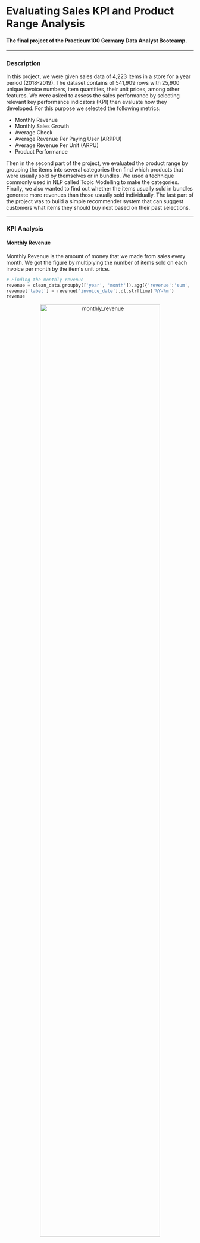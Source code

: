 # Evaluating Sales KPI and Product Range Analysis
#### The final project of the Practicum100 Germany Data Analyst Bootcamp. 
***
### Description
In this project, we were given sales data of 4,223 items in a store for a year period (2018-2019).
The dataset contains of 541,909 rows with 25,900 unique invoice numbers, item quantities, their unit prices, among other 
features. We were asked to assess the sales performance by selecting relevant key performance indicators (KPI) then 
evaluate how they developed. For this purpose we selected the following metrics:
- Monthly Revenue
- Monthly Sales Growth
- Average Check
- Average Revenue Per Paying User (ARPPU)
- Average Revenue Per Unit (ARPU)
- Product Performance

Then in the second part of the project, we evaluated the product range by grouping the items into several categories 
then find which products that were usually sold by themselves or in bundles. We used a technique commonly used in NLP 
called Topic Modelling to make the categories. Finally, we also wanted to find out whether the items usually sold in bundles 
generate more revenues than those usually sold individually. The last part of the project was to build a simple recommender system that can suggest customers what items they should 
buy next based on their past selections.

***
### KPI Analysis
#### Monthly Revenue

Monthly Revenue is the amount of money that we made from sales 
every month. We got the figure by multiplying the number of items 
sold on each invoice per month by the item's unit price.
~~~python
# Finding the monthly revenue
revenue = clean_data.groupby(['year', 'month']).agg({'revenue':'sum', 'invoice_date':'min'}).reset_index()
revenue['label'] = revenue['invoice_date'].dt.strftime('%Y-%m')
revenue
~~~

<p align="center">
<img src="https://github.com/persadha/practicum100_portfolios/blob/main/KPI%20and%20Product%20Range%20Analysis/images/monthly_revenue.png" alt="monthly_revenue" width="80%"/>
</p>

From November 2018 to December 2019 the revenue grew around 3% with the highest groeth in November 2019 
where the sales made $1,483,942 revenue. There were some periods where revenues were underperformed however the biggest 
decline would be on December 2019 with -0.66% loss to $507470 which is a lso the current state of this metric.

#### Percent Growth
Percent Growth shows how much revenue changes every month in percentage compared to the previous month's. 
A positive value means that we earn more income than last month. In a same way, a negative value means 
we lost money. The figure is calculated by the change of revenue each month divided by the previous 
month's income.

~~~python
# Calculating percent growth
revenue['growth'] = revenue['revenue'].pct_change().fillna(0)
revenue['color'] = revenue['growth'].apply(lambda x: 'firebrick' if x < 0 else 'forestgreen')
revenue
~~~

<p align="center">
<img src="https://github.com/persadha/practicum100_portfolios/blob/main/KPI%20and%20Product%20Range%20Analysis/images/percent_growth.png" alt="percent_growth" width="80%"/>
</p>

Despite having an average of 1% growth, the store saw 5.39% as the highest growth in December 2018. Currently the growth is
at -0.66% level.

#### Average check

The average check is the number of invoices in a month divided by the number of paying customers. 
This indicator shows how many transactions per person made in a particular month.
To find the number of invoices in amount, we first group the data by year, month, and invoice_no and 
count only the number of invoices with quantity at least one.

~~~python
# Merging the dataframes
check = pd.merge(invoice, customer, on=['year', 'month','label', 'invoice_date'], how='left')
check.columns = ['year', 'month', 'n_invoice', 'invoice_date', 'label', 'n_customer']

# Calculating the average check
check['check'] = check['n_invoice']/check['n_customer']
check
~~~

<p align="center">
<img src="https://github.com/persadha/practicum100_portfolios/blob/main/KPI%20and%20Product%20Range%20Analysis/images/average_check.png" alt="average_check" width="80%"/>
</p>

The average check for the sales is 2.3 and currently at 2.3. The highest value recorded is on November 2019 with 3.71 

#### ARPPU

Average Revenue Per Paying User (ARPPU) is the metric that shows how much money a single user makes. 
The figure is calculated by dividing the revenue by the number of paying customers per month.

~~~python
arppu = pd.merge(revenue, customer, on=['year', 'month', 'invoice_date', 'label'], how='left')
arppu.columns = ['year', 'month', 'revenue', 'invoice_date', 'label', 'growth', 'color', 'n_customer']
arppu['arppu'] = arppu['revenue']/arppu['n_customer']
arppu
~~~

<p align="center">
<img src="https://github.com/persadha/practicum100_portfolios/blob/main/KPI%20and%20Product%20Range%20Analysis/images/arppu.png" alt="arppu" width="80%"/>
</p>

The average ARPPU is 1115 and the highest ARPPU was found on November 2019 with 1883.

#### ARPU

Average Revenue Per Unit is the amount of money we can expect to receive from selling a single product. 
It is calculated by dividing the monthly revenue by the number of products sold in a month.


~~~python
# Merging the dataframes and calculating the ARPU
arpu = pd.merge(quantity, revenue, on=['year', 'month', 'invoice_date', 'label'], how='left')
arpu['arpu'] = arpu['revenue']/arpu['quantity']
arpu
~~~

<p align="center">
<img src="https://github.com/persadha/practicum100_portfolios/blob/main/KPI%20and%20Product%20Range%20Analysis/images/arpu.png" alt="arpu" width="80%"/>
</p>

The sales generated a relatively stable revenue per unit, which on average is 1.82. There was a 
relatively high figure in December 2018, where the ARPU was 2.21 points.

#### Product Performance
The product performnace is basically showing the number of top n products based on revenue.

~~~python
def show_top(n_highest):
    '''
    Description:
    Display of top n products based on revenue.
    '''
    result = (clean_data
              .groupby(['stock_code', 'description'])
              .sum()['revenue']
              .sort_values(ascending=False)
              .head(n_highest).reset_index()
             )
    fig, ax = plt.subplots(figsize=(10,round(n_highest*0.5)), dpi=75)
    sns.barplot(data=result, y=result.description.map(lambda x: x.title()), x='revenue', color='teal', orient='h')
    
    for row in result.itertuples():
        ax.text(row.revenue+10000,
                row.Index,
                s=round(row.revenue, 2), 
                horizontalalignment='center',
                verticalalignment='bottom')
    plt.title('The Top {} Products Based on Revenue'.format(n_highest), fontdict={'size':16})
    plt.xlabel('Revenue')
    plt.xlim(0, result.revenue.max()+25000)
    plt.ylabel('Item Name')
    plt.show()

# Showing the top 25 products
show_top(25)
~~~

<p align="center">
<img src="https://github.com/persadha/practicum100_portfolios/blob/main/KPI%20and%20Product%20Range%20Analysis/images/product_performance.png" alt="product_performance" width="80%"/>
</p>

The above figures shows the 3, 10, and 25 top products based on the revenue. Among the top performers 
are `Regency Cakestand 3 Tier`, `Paper Craft`, `Little Birdie`, and `White Hanging Heart T-Light Holder`.

Three KPIs show that the most profitable month is November 2019, where it scored the highest 
revenue, check, and ARPPU. After looking deeper into the data, we found that this trend was driven by 
Christmas related items. Customers started to make Christmas decorations for gifts in November and bought 
the supplies at this time of the year. 
This also explains why the revenue in December 2018 dropped. All decorations and gifts supposedly were already handed out and fewer people searched for these supplies.


We presented our finding in a Tableau dashboard which can be accessed [here](https://public.tableau.com/app/profile/widianto.persadha/viz/KPI_16275523309270/Dashboard?publish=yes).


***
## Product Range Analysis
### Finding Items Commonly Sold In Bundles
For this task, we use the fact that there were already keywords in the product's name that indicated 
if an item are sold in group. Those words are `set of`, `box of`, `pack of`, `bundle of`.

```python
# Creating a boolean column to find a row that consist of the keywords
keywords = ['box of', 'set of', 'pack of', 'bundle of']

clean_data['is_bundle'] = (clean_data['description']
                           .apply(lambda x: True if any(w in x for w in keywords) else False))


from collections import Counter
Counter(clean_data.query('is_bundle == True')['description']).most_common(5)
```

<p align="left">
<img src="https://github.com/persadha/practicum100_portfolios/blob/main/KPI%20and%20Product%20Range%20Analysis/images/bundles.png" alt="bundles" width="50%"/>
</p>


### Find Product Categories

The dataset provided us with the item names under the `description` column. There was, however, no other 
columns in the dataset that gave information which category an item belongs to. Consequently, we had to 
consider other methods to help us in grouping the items.

In the Natural Language Processing domain, a technique called Topic Modelling aims to discover the topic 
in a collection of documents, which is in this case quite similar to our objective. The model uses the 
method known as Latent Dirichlet Allocation (LDA), which assumes that a document consists of a collection 
of topics in a certain proportion. And each topic is a collection of keywords in a certain proportion. 
The method groups keywords based on the given suggested number of topics and calculate how much each 
keyword contributes to a particular topic.

We implemented Topic Modelling in this analysis with the help of a library called Gensim. We also used 
In addition, we pyLDAviz for visualizing the categories produced by Gensim. 

~~~python
# Importing Gensim library
import gensim
from gensim import corpora, models
from gensim.utils import simple_preprocess

# Importing pyLDAviz for visualization
import pyLDAvis
import pyLDAvis.gensim_models
~~~

The steps that we took in the analysis were the following:
1. Preprocessed the input text by tokenized the text into a smaller unit, removed the stop words, stemmed, and 
lemmatized the remaining words.
2. Created a Gensim dictionary and a corpus as a main input for the LDA model.
3. Ran the LDA model by giving the model an initial guess of the number of topics, the dictionary, 
and the corpus.
4. Visualized the model output using pyLDAviz.
5. Evaluated the model output by calculating the coherence model.
6. Repeated the modeling part using a different number of topics until we found the best coherence model.

To achieve the expected result we defined a function as follows:

~~~python
def get_corpus(df):
    words = [preprocess(line) for line in df.description]
    id2word = gensim.corpora.Dictionary(words)
    
    # Filter out any tokens that occur less than 10 times and no more that 35% of the corpus size
    id2word.filter_extremes(no_below=10, no_above=0.35)
    
    # Removing any gaps
    id2word.compactify()
    
    # Creating the corpus
    corpus = [id2word.doc2bow(text) for text in words]
    return corpus, id2word, words
~~~

Then feeded the item decriptions from the cleaned dataset as input to `get_corpus`.

~~~python
np.random.seed(0)

# Creating a corpus and dictionary from the input text
corpus, id2word, words = get_corpus(clean_data)
~~~

Finally, we ran the LDA model using the corpus and dictionary id2word from get_corpus. The model requires 
prior knowledge of the number of topics the document might have. As an initial guess, we assumed that 
there were 10 product categories.

~~~python
# Running the LDA model
lda_model =  gensim.models.LdaMulticore(corpus, num_topics=10, id2word = id2word, passes=2, workers=2)

from pprint import pprint

# Visualizing outputs from the model
for idx, topic in lda_model.print_topics(-1):
    pprint('Topic: {} Words: {}'.format(idx, topic))
~~~

The LDA model gives out ten topics with the probability of words that makes up each topic. As an example, 
in Topic 0 the 'light' keyword contributes 11.7% to the topic, 'heart' contributes 9%, 'decor' 8.5%, and 
so on.

<p align="center">
<img src="https://github.com/persadha/practicum100_portfolios/blob/main/KPI%20and%20Product%20Range%20Analysis/images/gensim_output.png" alt="gensim_output" width="80%"/>
</p>

One important thing to note is that the LDA model does not assign any title to the output topics. 
Therefore, we would need to name them manually later.

We used pyLDAviz to visualize the results.

<p align="center">
<img src="https://github.com/persadha/practicum100_portfolios/blob/main/KPI%20and%20Product%20Range%20Analysis/images/pyLDAviz.png" alt="pyLDAviz_img.png" width="80%"/>
</p>

The visualization showed several bubbles and bars charts in the main window. Each bubble represents a 
topic; the larger the bubble, the higher percentage of the words in the corpus is about that topic. 
Blue bars represent the overall frequency of each word in the corpus. Red bars give the estimated number 
of times a given topic generates a given term. For example, there are 40,000 counts of the word 'heart' 
in the corpus, as indicated by the blue bar. Topic 4 generates around 22,000 of them and Topic 2 around 
18,000, as shown by the red bars.

Additionally, the further the bubbles are away from each other, the more different they are.

The model gave us ten bubbles of the same size. Some bubbles intersected with the other, indicating that 
there are keywords found in more than one bubble.

To evaluate how good our selection of the number of topics is, we use a coherence model metric that came 
with the Gensim library.

```python
from gensim.models import CoherenceModel
```

<p align="left">
<img src="https://github.com/persadha/practicum100_portfolios/blob/main/KPI%20and%20Product%20Range%20Analysis/images/coherence_score.png" alt="coherence_score.png" width="50%"/>
</p>

Our selection of 10 topics gave us around 58% coherence. To find the best number of categories, we 
can repeat the modeling process with different value for number of topic and checked the resulting
coherence value. In this case we started with the initial 2 topics then repeated the process until
40 topics.

```python
np.random.seed(0)

def compute_coherence_values(dictionary, corpus, texts, limit, start=2, step=3):
    """
    Description:
    Compute c_v coherence for various number of topics

    Inputs:
    dictionary : Gensim dictionary
    corpus : Gensim corpus
    texts : List of input texts
    limit : Max num of topics

    Ouputs:
    model_list : List of LDA topic models
    coherence_values : Coherence values corresponding to the LDA model with respective number of topics
    """
    coherence_values = []
    model_list = []
    for num_topics in range(start, limit, step):
        model = gensim.models.LdaMulticore(corpus=corpus, num_topics=num_topics, id2word=id2word)
        model_list.append(model)
        coherencemodel = CoherenceModel(model=model, texts=texts, dictionary=dictionary, coherence='c_v')
        coherence_values.append(coherencemodel.get_coherence())

    return model_list, coherence_values

model_list, coherence_values = compute_coherence_values(dictionary=id2word, corpus=corpus, texts=words, start=2, limit=40, step=4)
```

Plotting the coherence values,

<p align="center">
<img src="https://github.com/persadha/practicum100_portfolios/blob/main/KPI%20and%20Product%20Range%20Analysis/images/coherence_plot.png" alt="coherence_plot.png" width="80%"/>
</p>

<p align="left">
<img src="https://github.com/persadha/practicum100_portfolios/blob/main/KPI%20and%20Product%20Range%20Analysis/images/coherence_highest.png" alt="coherence_highest.png" width="50%"/>
</p>

Our iterative process suggested that selecting 26 topics give the best coherence score of around 60%. However, 
since this value was not so much different that the one we got initially (58%) we will stick 10 product categories. 
Surely it would help customers a lot by not confusing them with too many product groups.

The final step is to assign the category to each item in the description column. We can use the model and corpus that 
have been trained to assign the groupings.

```python
def topic_prediction(item):
    '''
    Description:
    Find the topic the input text most associated with
    
    Parameters:
    A string type text input
    
    Returns
    The Topic with the highest probability
    '''
    text = preprocess(item)
    corpus = id2word.doc2bow(text)
    output = list(lda_model[corpus])
    topics = sorted(output, key=lambda x: x[1], reverse=True)
    return topics[0][0]

clean_data['category'] = clean_data['description'].apply(topic_prediction)
clean_data
```

<p align="center">
<img src="https://github.com/persadha/practicum100_portfolios/blob/main/KPI%20and%20Product%20Range%20Analysis/images/product_categories.png" alt="product_categories.png" width="90%"/>
</p>

Even though we picked 10 categories for the product range, our selection was far from perfect. 
There were still many ways to improve our model, such as choosing a different hyperparameter, applying the 
TF-IDF method, utilizing the Gensim LDA Mallet model as suggested by some references, or using the output 
categories as target labels and run a supervised machine learning method to the dataset. However, due to 
time restrictions, we kept these options as future recommendations. One caveat of the technique is that 
the model does not assign the naming to the output topics/categories.

## Hypothesis Testing
On the last section we separated the items into two groups, the one that were commonly sold individually
and those who were commonly sold in bundles. Now we would like to know if the two groups generate different 
revenues. Plotting the revenues of both groups after removing the outliers showed us that the 
distributions were skewed. 

<p align="center">
<img src="https://github.com/persadha/practicum100_portfolios/blob/main/KPI%20and%20Product%20Range%20Analysis/images/bundles_distributions.png" alt="bundles_distributions.png" width="90%"/>
</p>


We confirmed this by testing the normalityt using the Shapiro-Wilk Normality Test
with the following hypothesis:

- Null hypothesis,  𝐻_0 : The samples are from the normal (Gaussian) distribution.
- Alternate hypothesis  𝐻_𝐴 : The samples are not from the normal (Gaussian) distribution.

```python
from scipy.stats import shapiro

_, p_value = shapiro(items_group)

alpha = 0.05
if p_value > alpha:
    print('The samples of `item_groups` dataset are from the normal (Gaussian) distribution (fail to reject H_0).')
else:
    print('The samples of `item_groups` dataset are not from the normal (Gaussian) distribution (reject H_0).')

```

The p-values obtained after applying both groups to the function are less than 0.001. Therefore we 
confirmed that both distributions were not Gaussian. Consequently we could not use the Student's t-Test 
for the hypothesis testing since the required assumption normally distributed samples was not satisfied.
We used the non-parametric Mann-Whitney U Test instead and defined the following null and alternate 
hypotheses:

- Null hypothesis,  𝐻_0 : There is no statistically significant difference between the average revenue 
of the bundle dataset and the non_bundle dataset.
- Alternate hypothesis  𝐻_𝐴 : There exists a statistically significant difference between the average 
revenue of the bundle dataset and the non_bundle dataset.

```python
from scipy.stats import mannwhitneyu

# Hypothesis testing using the non-parametric method
_, p_value = mannwhitneyu(bundled, non_bundled)
print('Mann Whitney p-value {}'.format(p_value))

alpha = 0.05
if p_value > alpha:
    print('There is no statistically significant difference between')
    print('the average revenue of the `bundle` dataset and the `non_bundle` dataset (fail to reject H_0)')      
else:
    print('There exists a statistically significant difference')
    print('between the average revenue of the `bundle` dataset and the `non_bundle` dataset. (reject H_0)')
```

<p align="left">
<img src="https://github.com/persadha/practicum100_portfolios/blob/main/KPI%20and%20Product%20Range%20Analysis/images/hypothesis_testing.png" alt="hypothesis_testing.png" width="100%"/>
</p>

The non-parametric test suggested that the two distributions were statistically different. Calculating the 
revenues, the items sold individually generated an average of 10.57 while the average 
revenues of items sold in bundles were 9.25.

***

### Recommender System
As additional task, we built a simple recommender system. The model was inspired by a method known as 
Item-Based Collaborative Filtering. The system assumes that customers who purchased the same item are 
more likely to look for similar items. Concretely, when a customer puts an item A in the shopping cart, 
the system shows the list of other top items other customers who ordered item A bought in the past. 
As a simple example, if a person is looking for a birthday decoration set, the person will likely buy a 
party balloon.

Details of the implementation can be seen in the notebook. We came up with the following function:
```python
def recommender(item, df, n_customer=5, n_product=5, n_recommendation=5):
    # First the RS finds the top n customer who bought the same item
    top_customers = (df
                     .groupby(['stock_code', 'customer_id'])
                     .count()
                     .loc[item]
                     .sort_values(by='invoice_no', ascending=False)
                    )

    # For each of these customers, find the top n items that they bought
    recommended = {}
    for customer in top_customers[:n_customer].index:
        top_products = (df
                        .query('customer_id == @customer')
                        .groupby('stock_code')
                        .count()
                        .sort_values(by='invoice_no', ascending=False)
                        .reset_index()[['stock_code', 'invoice_no']]
                       )
        for product, invoice in zip(top_products.stock_code, top_products.invoice_no):
            if product != item:
                if product in recommended.keys():
                    recommended[product] += invoice
                else:
                    recommended[product] = invoice
    
    recommended_df = (pd.DataFrame(list(recommended.items()), 
                                  index=list(range(len(recommended))), 
                                  columns=['stock_code', 'count'])
                      .sort_values(by='count', ascending=False)
                      .head(n_product))
    
    recommended_df['name'] = (recommended_df['stock_code']
                              .apply(lambda x, df: df[df['stock_code'] == x]['description']
                                     .iloc[0]
                                     .title(), 
                                     df=df))
    
    if len(recommended_df) <= n_recommendation:
        n_recommendation = len(recommended_df)
    return recommended_df.sort_values(by='count', ascending=False)[['name', 'stock_code']].head(n_recommendation)
```

Taking one sample to test the system,

```python
sample_item = clean_data.sample(1)['stock_code'].item()

sample_name = (clean_data
               .query('stock_code == @sample_item')['description']
               .iloc[0]
               .title())
print('Item in cart:\nName: {}\nCode: {}\n'.format(sample_name, sample_item))

print('Recommended Items:')
print('Other customers who bought {} also bought these items: '.format(sample_name))
recommender(sample_item, clean_data)
```

<p align="left">
<img src="https://github.com/persadha/practicum100_portfolios/blob/main/KPI%20and%20Product%20Range%20Analysis/images/bundles_distributions.png" alt="bundles_distributions.png" width="100%"/>
</p>

There were many rooms for improvement for this recommender system. We can implement
other established techniques such as the simple content-based method or user-based 
collaborative, to the more advanced method using a deep neural network. One of the reasons that prevent 
us from following the procedure entirely is that our dataset doesn't have user ratings to calculate the 
similarity factor required in collaborative filtering.
***
### Recommendations 

Concluding this project we provided the following recommendations that we can infer from on the analyses above:

- We found out that Christmas-related items helped us gain the highest revenue in a year from the KPI analysis. Therefore we need to make sure that next year these items are ready in stock before November.
- The high revenue in November can indicate that most customers associate us with Christmas/holiday decorations. We need to change this image, so customers come to us in any season of the year. This strategy might also help us to avoid such a drastic drop in revenue in December.
- The product categorization can be improved by choosing a different hyperparameter, applying the TF-IDF method, or the LDA Mallet model. - Even further, we can find a labeling method then implement supervised learning models.
- The items sold individually generate more revenues since some of these items might have an already high unit price. Therefore, we can focus on advertising these items to boost sales.
- Find a way to get user ratings of our products to build a better recommender system.
***
### References 
We used the following references during the completion of this project:

1. Wikipedia. "Topic Model."  Last edited on November 1, 2019. https://en.wikipedia.org/wiki/Topic_model
2. Chen, E. (2011, August 22). Introduction to Latent Dirichlet Allocation [Blog Post]. Retrieved from  http://blog.echen.me/2011/08/22/introduction-to-latent-dirichlet-allocation/
3. Li, S. (2018, May 31). Topic Modelling and Latent Dirichlet Allocation (LDA) in Python [Blog Post]. Retrieved from https://towardsdatascience.com/topic-modeling-and-latent-dirichlet-allocation-in-python-9bf156893c24
4. Ganegedara, T. (2018, August 23). Intuitive Guide to Latent Dirichlet Allocation [Blog Post]. Retrieved from https://towardsdatascience.com/light-on-math-machine-learning-intuitive-guide-to-latent-dirichlet-allocation-437c81220158
5. Kurt, S. (2020, Jul 1). Topic Modeling -- LDA Mallet Implementation in Python -- Part 3 [Blog Post]. Retrieved from https://medium.com/swlh/topic-modeling-lda-mallet-implementation-in-python-part-3-ab03e01b7cd7
6. Dwivedi, R. (2020, April 16). What Are Recommendation Systems in Machine Learning [Blog Post]. Retrieved from https://www.analyticssteps.com/blogs/what-are-recommendation-systems-machine-learning
7. Jeong, Y. (2021, April 21). Item-Based Collaborative Filtering in Python [Blog Post]. Retrieved from https://towardsdatascience.com/item-based-collaborative-filtering-in-python-91f747200fab